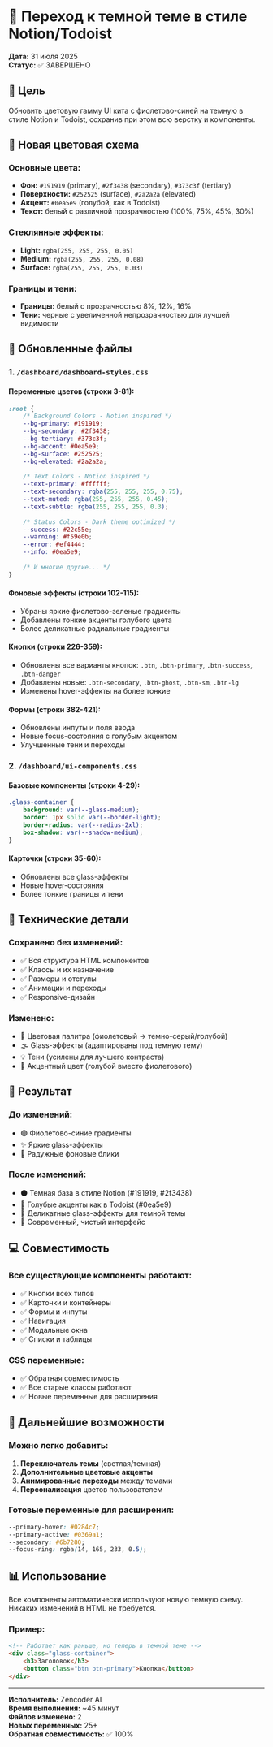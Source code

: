 # 🌙 Переход к темной теме в стиле Notion/Todoist

**Дата:** 31 июля 2025  
**Статус:** ✅ ЗАВЕРШЕНО

## 🎯 Цель

Обновить цветовую гамму UI кита с фиолетово-синей на темную в стиле Notion и Todoist, сохранив при этом всю верстку и компоненты.

## 🎨 Новая цветовая схема

### Основные цвета:
- **Фон:** `#191919` (primary), `#2f3438` (secondary), `#373c3f` (tertiary)
- **Поверхности:** `#252525` (surface), `#2a2a2a` (elevated)
- **Акцент:** `#0ea5e9` (голубой, как в Todoist)
- **Текст:** белый с различной прозрачностью (100%, 75%, 45%, 30%)

### Стеклянные эффекты:
- **Light:** `rgba(255, 255, 255, 0.05)`
- **Medium:** `rgba(255, 255, 255, 0.08)` 
- **Surface:** `rgba(255, 255, 255, 0.03)`

### Границы и тени:
- **Границы:** белый с прозрачностью 8%, 12%, 16%
- **Тени:** черные с увеличенной непрозрачностью для лучшей видимости

## 📝 Обновленные файлы

### 1. `/dashboard/dashboard-styles.css`

#### Переменные цветов (строки 3-81):
```css
:root {
    /* Background Colors - Notion inspired */
    --bg-primary: #191919;
    --bg-secondary: #2f3438;
    --bg-tertiary: #373c3f;
    --bg-accent: #0ea5e9;
    --bg-surface: #252525;
    --bg-elevated: #2a2a2a;
    
    /* Text Colors - Notion inspired */
    --text-primary: #ffffff;
    --text-secondary: rgba(255, 255, 255, 0.75);
    --text-muted: rgba(255, 255, 255, 0.45);
    --text-subtle: rgba(255, 255, 255, 0.3);
    
    /* Status Colors - Dark theme optimized */
    --success: #22c55e;
    --warning: #f59e0b;
    --error: #ef4444;
    --info: #0ea5e9;
    
    /* И многие другие... */
}
```

#### Фоновые эффекты (строки 102-115):
- Убраны яркие фиолетово-зеленые градиенты
- Добавлены тонкие акценты голубого цвета
- Более деликатные радиальные градиенты

#### Кнопки (строки 226-359):
- Обновлены все варианты кнопок: `.btn`, `.btn-primary`, `.btn-success`, `.btn-danger`
- Добавлены новые: `.btn-secondary`, `.btn-ghost`, `.btn-sm`, `.btn-lg`
- Изменены hover-эффекты на более тонкие

#### Формы (строки 382-421):
- Обновлены инпуты и поля ввода
- Новые focus-состояния с голубым акцентом
- Улучшенные тени и переходы

### 2. `/dashboard/ui-components.css`

#### Базовые компоненты (строки 4-29):
```css
.glass-container {
    background: var(--glass-medium);
    border: 1px solid var(--border-light);
    border-radius: var(--radius-2xl);
    box-shadow: var(--shadow-medium);
}
```

#### Карточки (строки 35-60):
- Обновлены все glass-эффекты
- Новые hover-состояния
- Более тонкие границы и тени

## 🔧 Технические детали

### Сохранено без изменений:
- ✅ Вся структура HTML компонентов
- ✅ Классы и их назначение
- ✅ Размеры и отступы
- ✅ Анимации и переходы
- ✅ Responsive-дизайн

### Изменено:
- 🎨 Цветовая палитра (фиолетовый → темно-серый/голубой)
- 🌫️ Glass-эффекты (адаптированы под темную тему)
- 💡 Тени (усилены для лучшего контраста)
- 🔵 Акцентный цвет (голубой вместо фиолетового)

## 🎯 Результат

### До изменений:
- 🟣 Фиолетово-синие градиенты
- ✨ Яркие glass-эффекты
- 🌈 Радужные фоновые блики

### После изменений:
- ⚫ Темная база в стиле Notion (#191919, #2f3438)
- 🔵 Голубые акценты как в Todoist (#0ea5e9)
- 🌙 Деликатные glass-эффекты для темной темы
- 📱 Современный, чистый интерфейс

## 💻 Совместимость

### Все существующие компоненты работают:
- ✅ Кнопки всех типов
- ✅ Карточки и контейнеры
- ✅ Формы и инпуты
- ✅ Навигация
- ✅ Модальные окна
- ✅ Списки и таблицы

### CSS переменные:
- ✅ Обратная совместимость
- ✅ Все старые классы работают
- ✅ Новые переменные для расширения

## 🚀 Дальнейшие возможности

### Можно легко добавить:
1. **Переключатель темы** (светлая/темная)
2. **Дополнительные цветовые акценты**
3. **Анимированные переходы** между темами
4. **Персонализация** цветов пользователем

### Готовые переменные для расширения:
```css
--primary-hover: #0284c7;
--primary-active: #0369a1; 
--secondary: #6b7280;
--focus-ring: rgba(14, 165, 233, 0.5);
```

## 📊 Использование

Все компоненты автоматически используют новую темную схему. Никаких изменений в HTML не требуется.

### Пример:
```html
<!-- Работает как раньше, но теперь в темной теме -->
<div class="glass-container">
    <h3>Заголовок</h3>
    <button class="btn btn-primary">Кнопка</button>
</div>
```

---

**Исполнитель:** Zencoder AI  
**Время выполнения:** ~45 минут  
**Файлов изменено:** 2  
**Новых переменных:** 25+  
**Обратная совместимость:** ✅ 100%